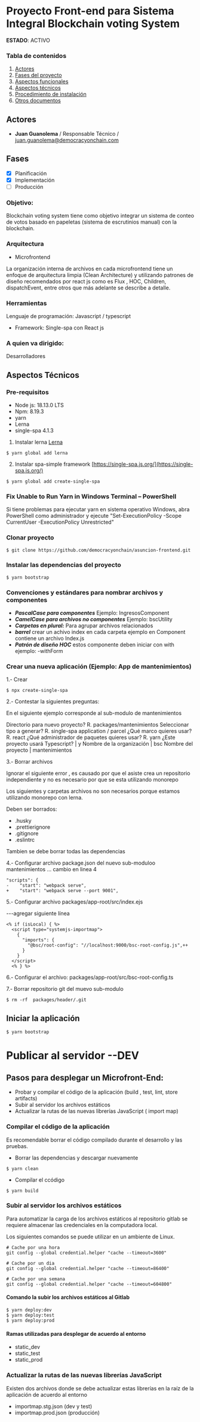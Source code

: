 # Proyecto Front-end para Sistema Integral Blockchain voting System
**ESTADO**: ACTIVO
### Tabla de contenidos
1. [Actores](#actores)
2. [Fases del proyecto](#fases)
3. [Aspectos funcionales](#aspectos-funcionales)
4. [Aspectos técnicos](#aspectos-técnicos)
5. [Procedimiento de instalación](#procedimiento-de-instalación)
6. [Otros documentos](#otros-documentos)

## Actores

* **Juan Guanolema** / Responsable Técnico / juan.guanolema@democracyonchain.com

## Fases
- [X] Planificación
- [X] Implementación
- [ ] Producción

### Objetivo:

Blockchain voting system tiene como objetivo integrar un sistema de conteo de votos basado en papeletas (sistema de escrutinios manual) con la blockchain.
### Arquitectura

- Microfrontend


La organización interna de archivos en cada microfrontend tiene un enfoque de arquitectura limpia (Clean Architecture) y utilizando patrones de diseño recomendados por react js como es Flux , HOC, Children, dispatchEvent, entre otros que más adelante se describe a detalle.

### Herramientas

Lenguaje de programación: Javascript / typescript

- Framework: Single-spa con React js

### A quien va dirigido:

Desarrolladores

## Aspectos Técnicos


### Pre-requisitos

*   Node js: 18.13.0 LTS
*   Npm: 8.19.3
*   yarn
*   Lerna
*   single-spa 4.1.3


1. Instalar lerna [Lerna](https://lerna.js.org/)

```plaintext
$ yarn global add lerna
```

2. Instalar spa-simple framework [https://single-spa.js.org/](https://single-spa.js.org/)

```plaintext
$ yarn global add create-single-spa
```

### Fix Unable to Run Yarn in Windows Terminal – PowerShell
Si tiene problemas para ejecutar yarn en sistema operativo Windows, abra PowerShell como administrador y ejecute
"Set-ExecutionPolicy -Scope CurrentUser -ExecutionPolicy Unrestricted"

### Clonar proyecto

```plaintext
$ git clone https://github.com/democracyonchain/asuncion-frontend.git

```
### Instalar las dependencias del proyecto

```plaintext
$ yarn bootstrap

```

### Convenciones y estándares para nombrar archivos y componentes

- ***PascalCase para componentes***  Ejemplo: IngresosComponent
- ***CamelCase para archivos no componentes***  Ejemplo: bscUtility
- ***Carpetas en plural:*** Para agrupar archivos relacionados
- ***barrel*** crear un achivo index en cada carpeta ejemplo en Component contiene un archivo Index.js
- ***Patrón de diseño HOC*** estos componente deben iniciar con with ejemplo: -withForm

### Crear una nueva aplicación (Ejemplo: App de mantenimientos)

1.- Crear

```plaintext
$ npx create-single-spa
```
2.- Contestar la siguientes preguntas:

En el siguiente ejemplo corresponde al sub-modulo de mantenimientos

Directorio para nuevo proyecto? R. packages/mantenimientos
Seleccionar tipo a generar? R. single-spa application / parcel
¿Qué marco quieres usar? R. react
¿Qué administrador de paquetes quieres usar? R. yarn
¿Este proyecto usará Typescript? | y
Nombre de la organización | bsc
Nombre del proyecto | mantenimientos

3.- Borrar archivos

Ignorar el siguiente error , es causado por que el asiste crea un repositorio independiente y no es necesario por que se esta utilizando monorepo

Los siguientes y carpetas archivos no son necesarios porque estamos utilizando monorepo con lerna.

Deben ser borrados:

*   .husky
*   .prettierignore
*   .gitignore
*   .eslintrc

Tambien se debe borrar todas las dependencias

4.- Configurar archivo package.json del nuevo sub-moduloo mantenimientos
... cambio en linea 4

```plaintext
"scripts": {
-    "start": "webpack serve",
+    "start": "webpack serve --port 9001",
```


5.- Configurar archivo packages/app-root/src/index.ejs

---agregar siguiente línea
```plaintext
<% if (isLocal) { %>
  <script type="systemjs-importmap">
    {
      "imports": {
        "@bsc/root-config": "//localhost:9000/bsc-root-config.js",++     
      }
    }
  </script>
  <% } %>
  ```

6.- Configurar el archivo: packages/app-root/src/bsc-root-config.ts



7.- Borrar repositorio git del muevo sub-modulo

```plaintext
$ rm -rf  packages/header/.git
```

## Iniciar la aplicación


 ```plaintext
$ yarn bootstrap
```

# Publicar al servidor --DEV

## Pasos para desplegar un Microfront-End:
- Probar y compilar el código de la aplicación (build , test, lint, store artifacts)
- Subir al servidor los archivos estáticos
- Actualizar la rutas de las nuevas librerías JavaScript ( import map)

###  Compilar el código de la aplicación

Es recomendable borrar el código compilado durante el desarrollo y las pruebas.

- Borrar las dependencias y descargar nuevamente

```plaintext
$ yarn clean
```

- Compilar el ccódigo

```plaintext
$ yarn build
```
### Subir al servidor los archivos estáticos

Para automatizar la carga de los archivos estáticos al repositorio gitlab se requiere almacenar las credenciales en la computadora local.

Los siguientes comandos se puede utilizar en un ambiente de Linux.

```plaintext
# Cache por una hora
git config --global credential.helper "cache --timeout=3600"

# Cache por un dia
git config --global credential.helper "cache --timeout=86400"

# Cache por una semana
git config --global credential.helper "cache --timeout=604800"
```
#### Comando la subir los archivos estáticos al Gitlab

```plaintext
$ yarn deploy:dev
$ yarn deploy:test
$ yarn deploy:prod

```
#### Ramas utilizadas para desplegar de acuerdo al entorno

- static_dev
- static_test
- static_prod

### Actualizar la rutas de las nuevas librerías JavaScript

Existen dos archivos donde se debe actualizar estas librerías en la raíz de la aplicación de acuerdo al entorno

- importmap.stg.json (dev y test)
- importmap.prod.json (producción)

